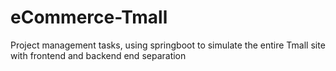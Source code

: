 # eCommerce-Tmall
Project management tasks, using springboot to simulate the entire Tmall site with frontend and backend end separation


